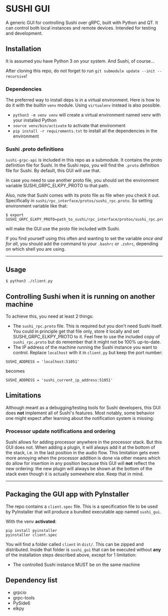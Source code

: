 # SUSHI GUI
A generic GUI for controlling Sushi over gRPC, built with Python and QT.
It can control both local instances and remote devices. 
Intended for testing and development.

## Installation
It is assumed you have Python 3 on your system. And Sushi, of course...

After cloning this repo, do not forget to run `git submodule update --init --recursive`! 
### Dependencies
The preferred way to install deps is in a virtual environment. Here is how to do it with the builtin `venv` module. Using 
`virtualenv` instead is also possible.
- `python3 -m venv venv` will create a virtual environment named *venv* with your installed Python
- `source venv/bin/activate` to activate that environment
- `pip install -r requirements.txt` to install all the dependencies in the environment

### Sushi .proto definitions
`sushi-grpc-api` is included in this repo as a submodule. It contains the proto definition file for Sushi.
In the Sushi repo, you will find the `.proto` definition file for Sushi. By default, this GUI will use that.

In case you need to use another proto file, you should set the environment variable SUSHI_GRPC_ELKPY_PROTO to that
path.

Also, note that Sushi comes with its proto file as file when you check it out. Specifically in `sushi/rpc_interface/protos/sushi_rpc.proto`.
So setting environment variable like that:
```
$ export SUSHI_GRPC_ELKPY_PROTO=path_to_sushi/rpc_interface/protos/sushi_rpc.proto
```
will make the GUI use the proto file included with Sushi.

If you find yourself using this often and wanting to set the variable *once and for all*, you should add the command to your
`.bashrc` or `.zshrc`, depending on which shell you are using.


---


## Usage

    $ python3 ./client.py

## Controlling Sushi when it is running on another machine
To achieve this, you need at least 2 things:
- The `sushi_rpc.proto` file. This is required but you don't need Sushi itself. You could in principle get that file only, 
store it locally and set SUSHI_GRPC_ELKPY_PROTO to it. Feel free to use the included copy of `sushi_rpc.proto` but do
remember that it might not be 100% up-to-date.
- The IP address of the machine running the Sushi instance you want to control. Replace `localhost` with it in `client.py` but keep the port number:

```
SUSHI_ADDRESS = 'localhost:51051'
```
becomes
```
SUSHI_ADDRESS = 'sushi_current_ip_address:51051'
```

## Limitations
Although meant as a debugging/testing tools for Sushi developers, this GUI does **not** implement all of Sushi's features.
Most notably, some behavior one might expect after learning about the notification system is missing:

### Processor update notifications and ordering
Sushi allows for adding processor anywhere in the processor stack. But this GUI does not. When adding a plugin, it will
always add it at the bottom of the stack, i.e. in the last position in the audio flow. This limitation gets even more
annoying when the processor addition is done via other means which do allow for insertion in any position because this 
GUI will **not** reflect the new ordering: the new plugin will always be shown at the bottom of the stack even though
it is actually somewhere else. Keep that in mind.

---



## Packaging the GUI app with PyInstaller
The repo contains a `client.spec` file. This is a specification file to be used by PyInstaller that will produce a bundled executable app named `sushi_gui`.

With the venv **activated**:
```
pip install pyinstaller 
pyinstaller client.spec
```
You will find a folder called `client` in `dist/`. This can be zipped and distributed. Inside that folder is `sushi_gui` that can be executed without **any** of the installation steps
described above, except for 1 limitation:
- The controlled Sushi instance MUST be on the same machine

## Dependency list
  * grpcio 
  * grpc-tools
  * PySide6
  * elkpy
